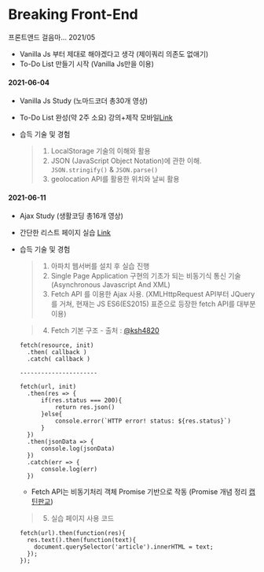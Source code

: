 # Breaking Front-End

프론트앤드 걸음마... 2021/05


- Vanilla Js 부터 제대로 해야겠다고 생각 (제이쿼리 의존도 없애기)
- To-Do List 만들기 시작 (Vanilla Js만을 이용)


#### 2021-06-04

- Vanilla Js Study (노마드코더 총30개 영상)
- To-Do List 완성(약 2주 소요) 강의+제작 모바일[Link](https://anttto.github.io/Breaking-Front-End/project-VanillaJS/)
- 습득 기술 및 경험

  > 1.  LocalStorage 기술의 이해와 활용 
  > 2.  JSON (JavaScript Object Notation)에 관한 이해. `JSON.stringify()` & `JSON.parse()`
  > 3.  geolocation API를 활용한 위치와 날씨 활용 


#### 2021-06-11

- Ajax Study (생활코딩 총16개 영상)
- 간단한 리스트 페이지 실습 [Link](https://anttto.github.io/Breaking-Front-End/project-Ajax/)
- 습득 기술 및 경험

  > 1. 아파치 웹서버를 설치 후 실습 진행
  > 2. Single Page Application 구현의 기초가 되는 비동기식 통신 기술 (Asynchronous Javascript And XML)
  > 3. Fetch API 를 이용한 Ajax 사용. (XMLHttpRequest API부터 JQuery를 거쳐, 현재는 JS ES6(ES2015) 표준으로 등장한 fetch API를 대부분 이용)


  > 4. Fetch 기본 구조 - 출처 : [@ksh4820](https://velog.io/@ksh4820/Ajax-fetch)

  ```
  fetch(resource, init)
    .then( callback )
    .catch( callback )

  ----------------------

  fetch(url, init)
    .then(res => {
        if(res.status === 200){
            return res.json()
        }else{
            console.error(`HTTP error! status: ${res.status}`)
        }
    })
    .then(jsonData => {
        console.log(jsonData)
    })
    .catch(err => {
        console.log(err)
    })
  ```

  - Fetch API는 비동기처리 객체 Promise 기반으로 작동 (Promise 개념 정리 [캡틴판교](https://joshua1988.github.io/web-development/javascript/promise-for-beginners/))  


  > 5. 실습 페이지 사용 코드

  ```
  fetch(url).then(function(res){
    res.text().then(function(text){
      document.querySelector('article').innerHTML = text;
    });
  });
  ```
